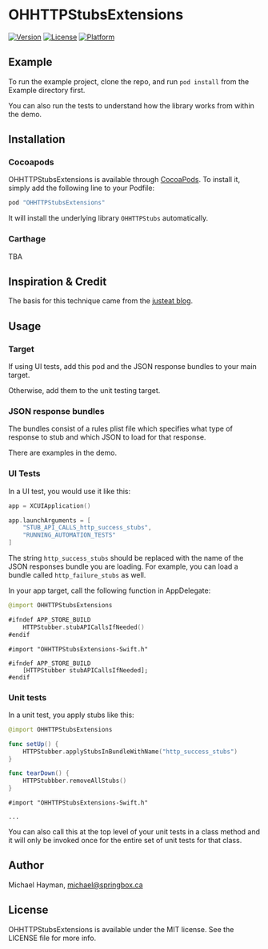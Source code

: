 # OHHTTPStubsExtensions

[![Version](https://img.shields.io/cocoapods/v/OHHTTPStubsExtensions.svg?style=flat)](http://cocoapods.org/pods/OHHTTPStubsExtensions)
[![License](https://img.shields.io/cocoapods/l/OHHTTPStubsExtensions.svg?style=flat)](http://cocoapods.org/pods/OHHTTPStubsExtensions)
[![Platform](https://img.shields.io/cocoapods/p/OHHTTPStubsExtensions.svg?style=flat)](http://cocoapods.org/pods/OHHTTPStubsExtensions)

## Example

To run the example project, clone the repo, and run `pod install` from the Example directory first.

You can also run the tests to understand how the library works from within the demo.

## Installation

### Cocoapods

OHHTTPStubsExtensions is available through [CocoaPods](http://cocoapods.org). To install
it, simply add the following line to your Podfile:

```ruby
pod "OHHTTPStubsExtensions"
```

It will install the underlying library `OHHTTPStubs` automatically.

### Carthage

TBA

## Inspiration & Credit

The basis for this technique came from the
[justeat blog](http://tech.just-eat.com/2015/11/23/offline-ui-testing-on-ios-with-stubs/).

## Usage

### Target 

If using UI tests, add this pod and the JSON response bundles to your main target.

Otherwise, add them to the unit testing target.

### JSON response bundles

The bundles consist of a rules plist file which specifies what type of response to stub
and which JSON to load for that response.

There are examples in the demo.

### UI Tests

In a UI test, you would use it like this:

```swift
app = XCUIApplication()

app.launchArguments = [
    "STUB_API_CALLS_http_success_stubs",
    "RUNNING_AUTOMATION_TESTS"
]
```

The string `http_success_stubs` should be replaced with the name of the
JSON responses bundle you are loading. For example, you can load a bundle called
`http_failure_stubs` as well.

In your app target, call the following function in AppDelegate:

```swift
@import OHHTTPStubsExtensions

#ifndef APP_STORE_BUILD
    HTTPStubber.stubAPICallsIfNeeded()
#endif
```

```objc
#import "OHHTTPStubsExtensions-Swift.h"

#ifndef APP_STORE_BUILD
    [HTTPStubber stubAPICallsIfNeeded];
#endif
```

### Unit tests

In a unit test, you apply stubs like this:

```swift
@import OHHTTPStubsExtensions

func setUp() {
    HTTPStubber.applyStubsInBundleWithName("http_success_stubs")
}

func tearDown() {
    HTTPStubbber.removeAllStubs()
}
```

```objc
#import "OHHTTPStubsExtensions-Swift.h"

...
```

You can also call this at the top level of your unit tests in a class method
and it will only be invoked once for the entire set of unit tests for that
class.

## Author

Michael Hayman, michael@springbox.ca

## License

OHHTTPStubsExtensions is available under the MIT license. See the LICENSE file for more info.
